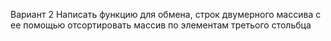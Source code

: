 Вариант 2
Написать функцию для обмена, строк двумерного массива с ее помощью отсортировать массив по элементам третього стольбца
